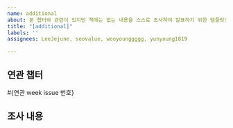 ```yaml
---
name: additional
about: 본 챕터와 관련이 있지만 책에는 없는 내용을 스스로 조사하여 발표하기 위한 템플릿입니다
title: "[additional]"
labels: ''
assignees: LeeJejune, seovalue, wooyounggggg, yunyoung1819

---
```


## 연관 챕터
#{연관 week issue 번호}

## 조사 내용

